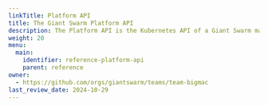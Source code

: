 ```yaml
---
linkTitle: Platform API
title: The Giant Swarm Platform API
description: The Platform API is the Kubernetes API of a Giant Swarm management cluster, allowing control over workload clusters and apps in a declarative fashion using the proven Kubernetes paradigms.
weight: 20
menu:
  main:
    identifier: reference-platform-api
    parent: reference
owner:
  - https://github.com/orgs/giantswarm/teams/team-bigmac
last_review_date: 2024-10-29
---
```

